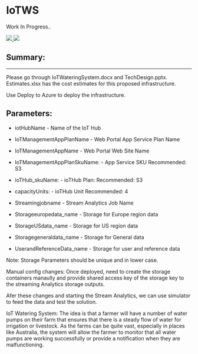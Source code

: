 # IoTWS

Work In Progress..

<a href="https://azuredeploy.net/?repository=https://github.com/chandramohanG/IoTWS" target="_blank">
    <img src="http://azuredeploy.net/deploybutton.png"/>
</a>

<a href="http://old.armviz.io/#/?load=https://raw.githubusercontent.com/ChandramohanG/IoTWS/master/azuredeploy.json" target="_blank">
  <img src="http://armviz.io/visualizebutton.png"/>
</a>


## Summary: ##
-------
Please go through IoTWateringSystem.docx and TechDesign.pptx. Estimates.xlsx has the cost estimates for this proposed infrastructure.

Use Deploy to Azure to deploy the infrastructure. 

## Parameters: ##

* iotHubName 			- Name of the IoT Hub
 
* IoTManagementAppPlanName	- Web Portal App Service Plan Name

* IoTManagementAppName		- Web Portal Web Site Name

* IoTManagementAppPlanSkuName: 	- App Service SKU 		Recommended: S3 

* ioTHub_skuName:			- ioTHub Plan: 		Recommended: S3 

* capacityUnits:			- ioTHub Unit		Recommended: 4

* Streamingjobname		- Stream Analytics Job Name

* Storageeuropedata_name	- Storage for Europe region data

* StorageUSdata_name		- Storage for US region data

* Storagegeneraldata_name	- Storage for General data

* UserandReferenceData_name	- Storage for user and reference data

Note:
	Storage Parameters should be unique and in lower case.

Manual config changes: 
	Once deployed, need to create the storage containers manaully and provide shared access key of the storage key to the streaming Analytics storage outputs.

Afer these changes and starting the Stream Analytics, we can use simulator to feed the data and test the solution.


IoT Watering System: The idea is that a farmer will have a number of water pumps on their farm that ensures that there is a steady flow of water for irrigation or livestock. As the farms can be quite vast, especially in places like Australia, the system will allow the farmer to monitor that all water pumps are working successfully or provide a notification when they are malfunctioning.



